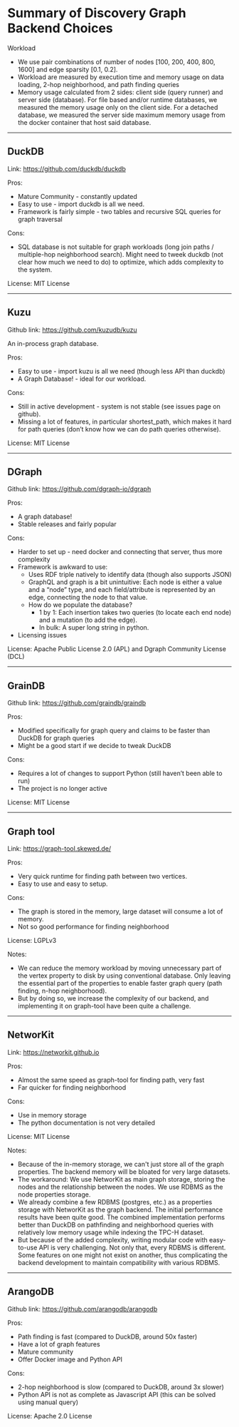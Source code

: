 # Summary of Discovery Graph Backend Choices

Workload  
* We use pair combinations of number of nodes [100, 200, 400, 800, 1600] and edge sparsity [0.1, 0.2].  
* Workload are measured by execution time and memory usage on data loading, 2-hop neighborhood, and path finding queries  
* Memory usage calculated from 2 sides: client side (query runner) and server side (database). For file based and/or runtime databases, we measured the memory usage only on the client side. For a detached database, we measured the server side maximum memory usage from the docker container that host said database.  

---

## DuckDB
Link: https://github.com/duckdb/duckdb

Pros:
* Mature Community - constantly updated
* Easy to use - import duckdb is all we need.
* Framework is fairly simple - two tables and recursive SQL queries for graph traversal

Cons:
* SQL database is not suitable for graph workloads (long join paths / multiple-hop neighborhood search). Might need to tweek duckdb (not clear how much we need to do) to optimize, which adds complexity to the system.

License:
MIT License

---

## Kuzu
Github link: https://github.com/kuzudb/kuzu

An in-process graph database.

Pros:
* Easy to use - import kuzu is all we need (though less API than duckdb)
* A Graph Database! - ideal for our workload.

Cons:
* Still in active development - system is not stable (see issues page on github).
* Missing a lot of features, in particular shortest_path, which makes it hard for path queries (don’t know how we can do path queries otherwise).

License:
MIT License

---

## DGraph
Github link:
https://github.com/dgraph-io/dgraph 

Pros:
* A graph database!
* Stable releases and fairly popular

Cons:
* Harder to set up - need docker and connecting that server, thus more complexity
* Framework is awkward to use:
    * Uses RDF triple natively to identify data (though also supports JSON)
    * GraphQL and graph is a bit unintuitive: Each node is either a value and a “node” type, and each field/attribute is represented by an edge, connecting the node to that value.
    * How do we populate the database?
        * 1 by 1: Each insertion takes two queries (to locate each end node) and a mutation (to add the edge).
        * In bulk: A super long string in python.
* Licensing issues

License:
Apache Public License 2.0 (APL) and Dgraph Community License (DCL)

---

## GrainDB
Github link:
https://github.com/graindb/graindb

Pros:
* Modified specifically for graph query and claims to be faster than DuckDB for graph queries
* Might be a good start if we decide to tweak DuckDB

Cons:
* Requires a lot of changes to support Python (still haven’t been able to run)
* The project is no longer active

License:
MIT License

---

## Graph tool
Link:
https://graph-tool.skewed.de/

Pros:
* Very quick runtime for finding path between two vertices.
* Easy to use and easy to setup.

Cons:
* The graph is stored in the memory, large dataset will consume a lot of memory.
* Not so good performance for finding neighborhood

License:
LGPLv3

Notes:
* We can reduce the memory workload by moving unnecessary part of the vertex property to disk by using conventional database. Only leaving the essential part of the properties to enable faster graph query (path finding, n-hop neighborhood).
* But by doing so, we increase the complexity of our backend, and implementing it on graph-tool have been quite a challenge.

---

## NetworKit
Link:
https://networkit.github.io

Pros:
* Almost the same speed as graph-tool for finding path, very fast
* Far quicker for finding neighborhood

Cons:
* Use in memory storage
* The python documentation is not very detailed

License:
MIT License

Notes:
* Because of the in-memory storage, we can't just store all of the graph properties. The backend memory will be bloated for very large datasets.
* The workaround: We use NetworKit as main graph storage, storing the nodes and the relationship between the nodes. We use RDBMS as the node properties storage.
* We already combine a few RDBMS (postgres, etc.) as a properties storage with NetworKit as the graph backend. The initial performance results have been quite good. The combined implementation performs better than DuckDB on pathfinding and neighborhood queries with relatively low memory usage while indexing the TPC-H dataset.
* But because of the added complexity, writing modular code with easy-to-use API is very challenging. Not only that, every RDBMS is different. Some features on one might not exist on another, thus complicating the backend development to maintain compatibility with various RDBMS.

---

## ArangoDB
Github link:
https://github.com/arangodb/arangodb

Pros:
* Path finding is fast (compared to DuckDB, around 50x faster)
* Have a lot of graph features
* Mature community
* Offer Docker image and Python API

Cons:
* 2-hop neighborhood is slow (compared to DuckDB, around 3x slower)
* Python API is not as complete as Javascript API (this can be solved using manual query)

License:
Apache 2.0 License

